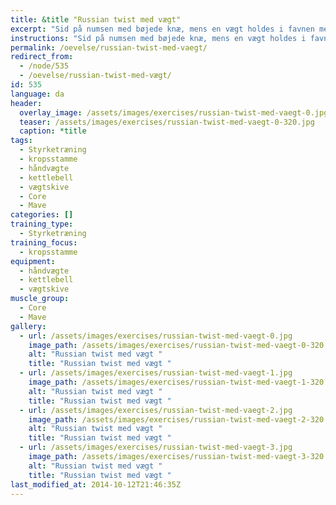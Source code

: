 ```yaml
---
title: &title "Russian twist med vægt"
excerpt: "Sid på numsen med bøjede knæ, mens en vægt holdes i favnen med begge hænder. Læn dig tilbage indtil mavemusklerne begynder at stramme. Drej nu overkroppen og vægten skiftevis fra side til side, når overkroppen roterereres,  strækkes benene - uden de har kontakt med underlaget. "
instructions: "Sid på numsen med bøjede knæ, mens en vægt holdes i favnen med begge hænder. Læn dig tilbage indtil mavemusklerne begynder at stramme. Drej nu overkroppen og vægten skiftevis fra side til side, når overkroppen roterereres,  strækkes benene - uden de har kontakt med underlaget. "
permalink: /oevelse/russian-twist-med-vaegt/
redirect_from:
  - /node/535
  - /oevelse/russian-twist-med-vægt/
id: 535
language: da
header:
  overlay_image: /assets/images/exercises/russian-twist-med-vaegt-0.jpg
  teaser: /assets/images/exercises/russian-twist-med-vaegt-0-320.jpg
  caption: *title
tags:
  - Styrketræning
  - kropsstamme
  - håndvægte
  - kettlebell
  - vægtskive
  - Core
  - Mave
categories: []
training_type: 
  - Styrketræning
training_focus: 
  - kropsstamme
equipment:
  - håndvægte
  - kettlebell
  - vægtskive
muscle_group:
  - Core
  - Mave
gallery:
  - url: /assets/images/exercises/russian-twist-med-vaegt-0.jpg
    image_path: /assets/images/exercises/russian-twist-med-vaegt-0-320.jpg
    alt: "Russian twist med vægt "
    title: "Russian twist med vægt "
  - url: /assets/images/exercises/russian-twist-med-vaegt-1.jpg
    image_path: /assets/images/exercises/russian-twist-med-vaegt-1-320.jpg
    alt: "Russian twist med vægt "
    title: "Russian twist med vægt "
  - url: /assets/images/exercises/russian-twist-med-vaegt-2.jpg
    image_path: /assets/images/exercises/russian-twist-med-vaegt-2-320.jpg
    alt: "Russian twist med vægt "
    title: "Russian twist med vægt "
  - url: /assets/images/exercises/russian-twist-med-vaegt-3.jpg
    image_path: /assets/images/exercises/russian-twist-med-vaegt-3-320.jpg
    alt: "Russian twist med vægt "
    title: "Russian twist med vægt "
last_modified_at: 2014-10-12T21:46:35Z
---
```

